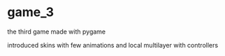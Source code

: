 # game_3

<!--
#groups
Games

#languages
Python

#frames and libs
Pygame

-->

the third game made with pygame

introduced skins with few animations and local multilayer with controllers
